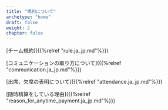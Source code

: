 ```yaml
---
title: "規約について"
archetype: "home"
draft: false
weight: 2
chapter: false
---
```


[チーム規約]({{%relref "rule.ja_jp.md"%}})

[コミュニケーションの取り方について]({{%relref "communication.ja_jp.md"%}})

[出席、欠席の表明について]({{%relref "attendance.ja_jp.md"%}})

[随時精算をしている理由]({{%relref "reason_for_anytime_payment.ja_jp.md"%}})
